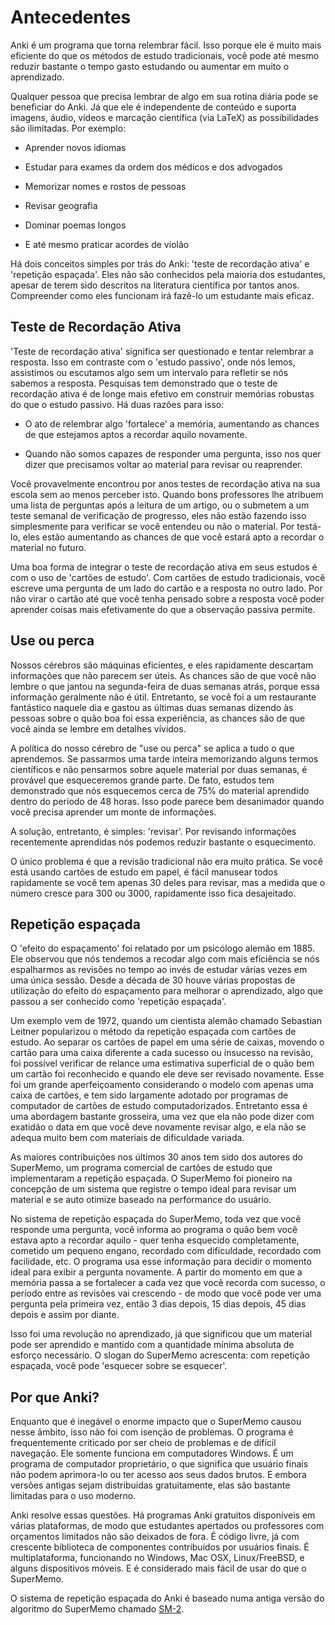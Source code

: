 # Antecedentes

Anki é um programa que torna relembrar fácil. Isso porque ele é muito mais eficiente do que os métodos de estudo tradicionais, você pode até mesmo reduzir bastante o tempo gasto estudando ou aumentar em muito o aprendizado.

Qualquer pessoa que precisa lembrar de algo em sua rotina diária pode se beneficiar do Anki. Já que ele é independente de conteúdo e suporta imagens, áudio, vídeos e marcação científica (via LaTeX) as possibilidades são ilimitadas. Por exemplo:

-   Aprender novos idiomas

-   Estudar para exames da ordem dos médicos e dos advogados

-   Memorizar nomes e rostos de pessoas

-   Revisar geografia

-   Dominar poemas longos

-   E até mesmo praticar acordes de violão

Há dois conceitos simples por trás do Anki: 'teste de recordação ativa' e
'repetição espaçada'. Eles não são conhecidos pela maioria dos estudantes, apesar de terem sido descritos na literatura científica por tantos anos. Compreender como eles funcionam irá fazê-lo um estudante mais eficaz.

Teste de Recordação Ativa
---------------------

'Teste de recordação ativa' significa ser questionado e tentar relembrar a resposta. Isso em contraste com o 'estudo passivo', onde nós lemos, assistimos ou escutamos algo sem um intervalo para refletir se nós sabemos a resposta. Pesquisas tem demonstrado que o teste de recordação ativa é de longe mais efetivo em construir memórias robustas do que o estudo passivo. Há duas razões para isso:

-   O ato de relembrar algo 'fortalece' a memória, aumentando as chances de que estejamos aptos a recordar aquilo novamente.
    
-   Quando não somos capazes de responder uma pergunta, isso nos quer dizer que precisamos voltar ao material para revisar ou reaprender.

Você provavelmente encontrou por anos testes de recordação ativa na sua escola sem ao menos perceber isto. Quando bons professores lhe atribuem uma lista de perguntas após a leitura de um artigo, ou o submetem a um teste semanal de verificação de progresso, eles não estão fazendo isso simplesmente para verificar se você entendeu ou não o material. Por testá-lo, eles estão aumentando as chances de que você estará apto a recordar o material no futuro.

Uma boa forma de integrar o teste de recordação ativa em seus estudos é com o uso de 'cartões de estudo'. Com cartões de estudo tradicionais, você escreve uma pergunta de um lado do cartão e a resposta no outro lado. Por não virar o cartão até que você tenha pensado sobre a resposta você poder aprender coisas mais efetivamente do que a observação passiva permite.

Use ou perca
-----------------

Nossos cérebros são máquinas eficientes, e eles rapidamente descartam informações que não parecem ser úteis. As chances são de que você não lembre o que jantou na segunda-feira de duas semanas atrás, porque essa informação geralmente não é útil. Entretanto, se você foi a um restaurante fantástico naquele dia e gastou as últimas duas semanas dizendo às pessoas sobre o quão boa foi essa experiência, as chances são de que você ainda se lembre em detalhes vívidos.

A política do nosso cérebro de "use ou perca" se aplica a tudo o que aprendemos. Se passarmos uma tarde inteira memorizando alguns termos científicos e não pensarmos sobre aquele material por duas semanas, é provável que esqueceremos grande parte. De fato, estudos tem demonstrado que nós esquecemos cerca de 75% do material aprendido dentro do período de 48 horas. Isso pode parece bem desanimador quando você precisa aprender um monte de informações.

A solução, entretanto, é simples: 'revisar'. Por revisando informações recentemente aprendidas nós podemos reduzir bastante o esquecimento.

O único problema é que a revisão tradicional não era muito prática. Se você está usando cartões de estudo em papel, é fácil manusear todos rapidamente se você tem apenas 30 deles para revisar, mas a medida que o número cresce para 300 ou 3000, rapidamente isso fica desajeitado.

Repetição espaçada
-----------------

O 'efeito do espaçamento' foi relatado por um psicólogo alemão em 1885. Ele observou que nós tendemos a recodar algo com mais eficiência se nós espalharmos as revisões no tempo ao invés de estudar várias vezes em uma única sessão. Desde a década de 30 houve várias propostas de utilização do efeito do espaçamento para melhorar o aprendizado, algo que passou a ser conhecido como 'repetição espaçada'.

Um exemplo vem de 1972, quando um cientista alemão chamado Sebastian Leitner popularizou o método da repetição espaçada com cartões de estudo. Ao separar os cartões de papel em uma série de caixas, movendo o cartão para uma caixa diferente a cada sucesso ou insucesso na revisão, foi possível verificar de relance uma estimativa superficial de o quão bem um cartão foi reconhecido e quando ele deve ser revisado novamente. Esse foi um grande aperfeiçoamento considerando o modelo com apenas uma caixa de cartões, e tem sido largamente adotado por programas de computador de cartões de estudo computadorizados. Entretanto essa é uma abordagem bastante grosseira, uma vez que ela não pode dizer com exatidão o data em que você deve novamente revisar algo, e ela não se adequa muito bem com materiais de dificuldade variada.

As maiores contribuições nos últimos 30 anos tem sido dos autores do SuperMemo, um programa comercial de cartões de estudo que implementaram a repetição espaçada. O SuperMemo foi pioneiro na concepção de um sistema que registre o tempo ideal para revisar um material e se auto otimize baseado na performance do usuário.

No sistema de repetição espaçada do SuperMemo, toda vez que você responde uma pergunta, você informa ao programa o quão bem você estava apto a recordar aquilo - quer tenha esquecido completamente, cometido um pequeno engano, recordado com dificuldade, recordado com facilidade, etc. O programa usa esse informação para decidir o momento ideal para exibir a pergunta novamente. A partir do momento em que a memória passa a se fortalecer a cada vez que você recorda com sucesso, o período entre as revisões vai crescendo - de modo que você pode ver uma pergunta pela primeira vez, então 3 dias depois, 15 dias depois, 45 dias depois e assim por diante.

Isso foi uma revolução no aprendizado, já que significou que um material pode ser aprendido e mantido com a quantidade mínima absoluta de esforço necessário. O slogan do SuperMemo acrescenta: com repetição espaçada, você pode 'esquecer sobre se esquecer'.

Por que Anki?
---------

Enquanto que é inegável o enorme impacto que o SuperMemo causou nesse âmbito, isso não foi com isenção de problemas. O programa é frequentemente criticado por ser cheio de problemas e de difícil navegação. Ele somente funciona em computadores Windows. É um programa de computador proprietário, o que significa que usuário finais não podem aprimora-lo ou ter acesso aos seus dados brutos. E embora versões antigas sejam distribuidas gratuitamente, elas são bastante limitadas para o uso moderno.

Anki resolve essas questões. Há programas Anki gratuitos disponíveis em várias plataformas, de modo que estudantes apertados ou professores com orçamentos limitados não são deixados de fora. É código livre, já com crescente biblioteca de componentes contribuídos por usuários finais. É multiplataforma, funcionando no Windows, Mac OSX, Linux/FreeBSD, e alguns dispositivos móveis. E é considerado mais fácil de usar do que o SuperMemo.

O sistema de repetição espaçada do Anki é baseado numa antiga versão do algoritmo do SuperMemo chamado [SM-2](faqs.md).

